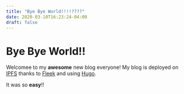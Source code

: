 ```yaml
---
title: "Bye Bye World!!!!????"
date: 2020-03-10T16:23:24-04:00
draft: false
---
```


# Bye Bye World!!

Welcomee to my **awesome** new blog everyone! My blog is deployed on [IPFS](https://ipfs.io) thanks to [Fleek](https://fleek.co) and using [Hugo](https://http://gohugo.io/).

It was so **easy**!!
